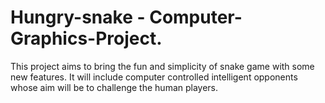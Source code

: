 # Hungry-snake - Computer-Graphics-Project.
This project aims to bring the fun and simplicity of snake game with some new features. It will include computer controlled intelligent opponents whose aim will be to challenge the human players.
